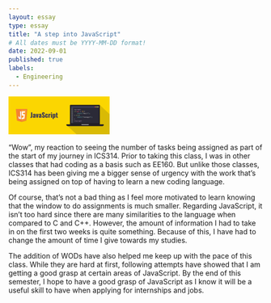 ```yaml
---
layout: essay
type: essay
title: "A step into JavaScript"
# All dates must be YYYY-MM-DD format!
date: 2022-09-01
published: true
labels:
  - Engineering
---
```


<img width="200px" 
     class="rounded float-start pe-4" 
     src="../img/javascript-illustration.png" >

  “Wow”, my reaction to seeing the number of tasks being assigned as part of the start of my journey in ICS314. Prior to taking this class, I was in other classes that had coding as a basis such as EE160. But unlike those classes, ICS314 has been giving me a bigger sense of urgency with the work that’s being assigned on top of having to learn a new coding language. 
  
  Of course, that’s not a bad thing as I feel more motivated to learn knowing that the window to do assignments is much smaller. Regarding JavaScript, it isn’t too hard since there are many similarities to the language when compared to C and C++. However, the amount of information I had to take in on the first two weeks is quite something. Because of this, I have had to change the amount of time I give towards my studies. 
  
  The addition of WODs have also helped me keep up with the pace of this class. While they are hard at first, following attempts have showed that I am getting a good grasp at certain areas of JavaScript. By the end of this semester, I hope to have a good grasp of JavaScript as I know it will be a useful skill to have when applying for internships and jobs.
